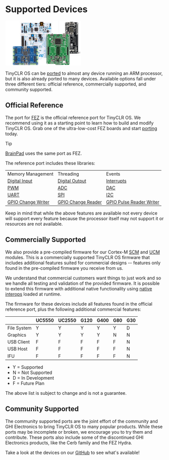 # Supported Devices

![Boards](images/boards.png)

TinyCLR OS can be [ported](porting/intro.md) to almost any device running an ARM processor, but it is also already ported to many devices. Available options fall under three different tiers: official reference, commercially supported, and community supported.

## Official Reference
The port for [FEZ](../../hardware/fez/intro.md) is the official reference port for TinyCLR OS. We recommend using it as a starting point to learn how to build and modify TinyCLR OS. Grab one of the ultra-low-cost FEZ boards and start [porting](porting/intro.md) today.

> [!Tip]
> [BrainPad](https://www.brainpad.com/) uses the same port as FEZ.

The reference port includes these libraries:

|                   |           |        |
|-------------------|-----------|--------|
| Memory Management | Threading | Events |
| [Digital Input](tutorials/gpio.md) | [Digital Output](tutorials/gpio.md) | [Interrupts](tutorials/gpio.md) |
| [PWM](tutorials/pwm.md) | [ADC](tutorials/adc.md) | [DAC](tutorials/dac.md) |
| [UART](tutorials/uart.md) | [SPI](tutorials/spi.md) | [I2C](tutorials/i2c.md) |
| [GPIO Change Writer](tutorials/gpio-change-writer.md) | [GPIO Change Reader](tutorials/gpio-change-reader.md) | [GPIO Pulse Reader Writer](tutorials/gpio-pulse-reader-writer.md) |

Keep in mind that while the above features are available not every device will support every feature because the processor itself may not support it or resources are not available.

## Commercially Supported
We also provide a pre-compiled firmware for our Cortex-M [SCM](../../hardware/scm/intro.md) and [UCM](../../hardware/ucm/intro.md) modules. This is a commercially supported TinyCLR OS firmware that includes additional features suited for commercial designs -- features only found in the pre-compiled firmware you receive from us.

We understand that commercial customers want things to just work and so we handle all testing and validation of the provided firmware. It is possible to extend this firmware with additional native functionality using [native interops](porting/native-interops.md) loaded at runtime.

The firmware for these devices include all features found in the official reference port, plus the following additional commercial features:

|             | UC5550 | UC2550 | G120 | G400 | G80 | G30 |
|-------------|--------|--------|------|------|-----|-----|
| File System | Y | Y | Y | Y | Y | D |
| Graphics    | Y | Y | Y | Y | N | N |
| USB Client  | F | F | F | F | F | N |
| USB Host    | F | F | F | F | F | N |
| IFU         | F | F | F | F | F | N |

* Y = Supported
* N = Not Supported
* D = In Development
* F = Future Plan

The above list is subject to change and is not a guarantee.

## Community Supported
The community supported ports are the joint effort of the community and GHI Electronics to bring TinyCLR OS to many popular products. While these ports may be incomplete or broken, we encourage you to try them and contribute. These ports also include some of the discontinued GHI Electronics products, like the Cerb family and the FEZ Hydra.

Take a look at the devices on our [GitHub](https://github.com/ghi-electronics/TinyCLR-Ports/tree/master/Devices) to see what's available!